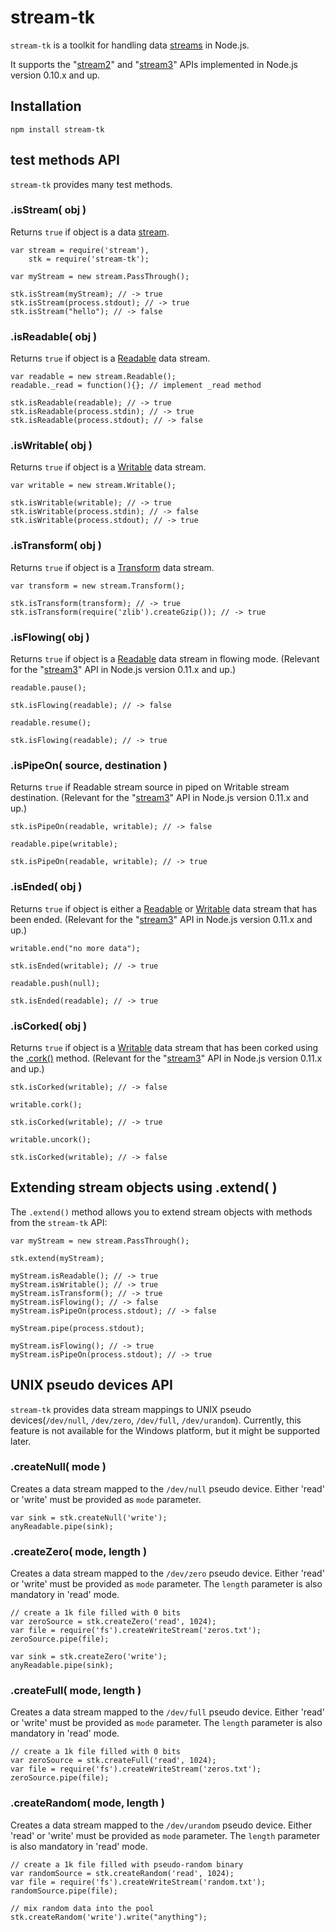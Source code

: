 stream-tk
==============

`stream-tk` is a toolkit for handling data [streams](http://nodejs.org/api/stream.html) in Node.js.

It supports the "[stream2](http://blog.nodejs.org/2012/12/20/streams2/)" and "[stream3](https://github.com/joyent/node/commit/0f8de5e1f96a07fa6de837378d29ac5f2719ec60)" APIs implemented in Node.js version 0.10.x and up.


## Installation

    npm install stream-tk


## test methods API

`stream-tk` provides many test methods.

### .isStream( obj )

Returns `true` if object is a data [stream](http://nodejs.org/api/stream.html).

    var stream = require('stream'),
        stk = require('stream-tk');
        
    var myStream = new stream.PassThrough();
    
    stk.isStream(myStream); // -> true
    stk.isStream(process.stdout); // -> true
    stk.isStream("hello"); // -> false
    
### .isReadable( obj )

Returns `true` if object is a [Readable](http://nodejs.org/api/stream.html#stream_class_stream_readable) data stream.
    
    var readable = new stream.Readable();
    readable._read = function(){}; // implement _read method
    
    stk.isReadable(readable); // -> true
    stk.isReadable(process.stdin); // -> true
    stk.isReadable(process.stdout); // -> false

### .isWritable( obj )

Returns `true` if object is a [Writable](http://nodejs.org/api/stream.html#stream_class_stream_writable) data stream.

    var writable = new stream.Writable();
    
    stk.isWritable(writable); // -> true
    stk.isWritable(process.stdin); // -> false
    stk.isWritable(process.stdout); // -> true
    
### .isTransform( obj )

Returns `true` if object is a [Transform](http://nodejs.org/api/stream.html#stream_class_stream_transform) data stream.

    var transform = new stream.Transform();
    
    stk.isTransform(transform); // -> true
    stk.isTransform(require('zlib').createGzip()); // -> true
    
### .isFlowing( obj )

Returns `true` if object is a [Readable](http://nodejs.org/api/stream.html#stream_class_stream_readable) data stream in flowing mode.
(Relevant for the "[stream3](https://github.com/joyent/node/commit/0f8de5e1f96a07fa6de837378d29ac5f2719ec60)" API in Node.js version 0.11.x and up.)

    readable.pause();
    
    stk.isFlowing(readable); // -> false
    
    readable.resume();
    
    stk.isFlowing(readable); // -> true
    
### .isPipeOn( source, destination )

Returns `true` if Readable stream source in piped on Writable stream destination.
(Relevant for the "[stream3](https://github.com/joyent/node/commit/0f8de5e1f96a07fa6de837378d29ac5f2719ec60)" API in Node.js version 0.11.x and up.)

    stk.isPipeOn(readable, writable); // -> false
    
    readable.pipe(writable);
    
    stk.isPipeOn(readable, writable); // -> true
    
### .isEnded( obj )

Returns `true` if object is either a [Readable](http://nodejs.org/api/stream.html#stream_class_stream_readable)
or [Writable](http://nodejs.org/api/stream.html#stream_class_stream_writable) data stream that has been ended.
(Relevant for the "[stream3](https://github.com/joyent/node/commit/0f8de5e1f96a07fa6de837378d29ac5f2719ec60)" API in Node.js version 0.11.x and up.)

    writable.end("no more data");
    
    stk.isEnded(writable); // -> true
    
    readable.push(null);
    
    stk.isEnded(readable); // -> true
    
### .isCorked( obj )

Returns `true` if object is a [Writable](http://nodejs.org/api/stream.html#stream_class_stream_writable) data stream that has been corked using the [.cork()](http://nodejs.org/docs/v0.11.9/api/stream.html#stream_writable_cork) method.
(Relevant for the "[stream3](https://github.com/joyent/node/commit/0f8de5e1f96a07fa6de837378d29ac5f2719ec60)" API in Node.js version 0.11.x and up.)

    stk.isCorked(writable); // -> false
    
    writable.cork();
    
    stk.isCorked(writable); // -> true
    
    writable.uncork();
    
    stk.isCorked(writable); // -> false
    
## Extending stream objects using .extend( )

The `.extend()` method allows you to extend stream objects with methods from the `stream-tk` API:

    var myStream = new stream.PassThrough();

    stk.extend(myStream);
    
    myStream.isReadable(); // -> true
    myStream.isWritable(); // -> true
    myStream.isTransform(); // -> true
    myStream.isFlowing(); // -> false
    myStream.isPipeOn(process.stdout); // -> false
    
    myStream.pipe(process.stdout);
    
    myStream.isFlowing(); // -> true
    myStream.isPipeOn(process.stdout); // -> true
    
## UNIX pseudo devices API

`stream-tk` provides data stream mappings to UNIX pseudo devices(`/dev/null`, `/dev/zero`, `/dev/full`, `/dev/urandom`).
Currently, this feature is not available for the Windows platform, but it might be supported later.

### .createNull( mode )

Creates a data stream mapped to the `/dev/null` pseudo device. Either 'read' or 'write' must be provided as `mode` parameter.

    var sink = stk.createNull('write');
    anyReadable.pipe(sink);

### .createZero( mode, length )

Creates a data stream mapped to the `/dev/zero` pseudo device. Either 'read' or 'write' must be provided as `mode` parameter.
The `length` parameter is also mandatory in 'read' mode.

    // create a 1k file filled with 0 bits
    var zeroSource = stk.createZero('read', 1024);
    var file = require('fs').createWriteStream('zeros.txt');
    zeroSource.pipe(file);
    
    var sink = stk.createZero('write');
    anyReadable.pipe(sink);

### .createFull( mode, length )

Creates a data stream mapped to the `/dev/full` pseudo device. Either 'read' or 'write' must be provided as `mode` parameter.
The `length` parameter is also mandatory in 'read' mode.

    // create a 1k file filled with 0 bits
    var zeroSource = stk.createFull('read', 1024);
    var file = require('fs').createWriteStream('zeros.txt');
    zeroSource.pipe(file);

### .createRandom( mode, length )

Creates a data stream mapped to the `/dev/urandom` pseudo device. Either 'read' or 'write' must be provided as `mode` parameter.
The `length` parameter is also mandatory in 'read' mode.

    // create a 1k file filled with pseudo-random binary
    var randomSource = stk.createRandom('read', 1024);
    var file = require('fs').createWriteStream('random.txt');
    randomSource.pipe(file);
    
    // mix random data into the pool
    stk.createRandom('write').write("anything");
    
